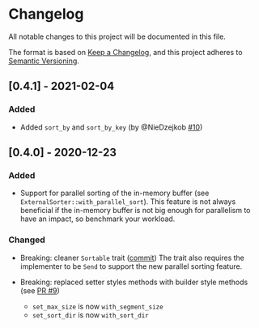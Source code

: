 # Changelog
All notable changes to this project will be documented in this file.

The format is based on [Keep a Changelog](https://keepachangelog.com/en/1.0.0/),
and this project adheres to [Semantic Versioning](https://semver.org/spec/v2.0.0.html).

## [0.4.1] - 2021-02-04
### Added
- Added `sort_by` and `sort_by_key` (by @NieDzejkob [#10](https://github.com/appaquet/extsort-rs/pull/10))

## [0.4.0] - 2020-12-23
### Added
- Support for parallel sorting of the in-memory buffer (see `ExternalSorter::with_parallel_sort`).
  This feature is not always beneficial if the in-memory buffer is not big enough for parallelism to
  have an impact, so benchmark your workload.

### Changed
- Breaking: cleaner `Sortable` trait ([commit](https://github.com/appaquet/extsort-rs/commit/6ab89a2c1a981c5715235c293d9a1122f22bd2dc))
  The trait also requires the implementer to be `Send` to support the new parallel sorting feature.

- Breaking: replaced setter styles methods with builder style methods (see [PR #9](https://github.com/appaquet/extsort-rs/pull/9))
  - `set_max_size` is now `with_segment_size`
  - `set_sort_dir` is now `with_sort_dir`
